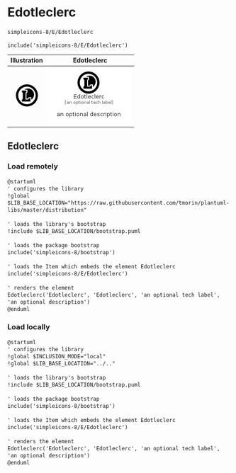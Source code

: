 # Edotleclerc


```text
simpleicons-8/E/Edotleclerc
```

```text
include('simpleicons-8/E/Edotleclerc')
```



| Illustration | Edotleclerc |
| :---: | :---: |
| ![illustration for Illustration](../../simpleicons-8/E/Edotleclerc.png) | ![illustration for Edotleclerc](../../simpleicons-8/E/Edotleclerc.Local.png) |




## Edotleclerc

### Load remotely
```plantuml
@startuml
' configures the library
!global $LIB_BASE_LOCATION="https://raw.githubusercontent.com/tmorin/plantuml-libs/master/distribution"

' loads the library's bootstrap
!include $LIB_BASE_LOCATION/bootstrap.puml

' loads the package bootstrap
include('simpleicons-8/bootstrap')

' loads the Item which embeds the element Edotleclerc
include('simpleicons-8/E/Edotleclerc')

' renders the element
Edotleclerc('Edotleclerc', 'Edotleclerc', 'an optional tech label', 'an optional description')
@enduml
```

### Load locally
```plantuml
@startuml
' configures the library
!global $INCLUSION_MODE="local"
!global $LIB_BASE_LOCATION="../.."

' loads the library's bootstrap
!include $LIB_BASE_LOCATION/bootstrap.puml

' loads the package bootstrap
include('simpleicons-8/bootstrap')

' loads the Item which embeds the element Edotleclerc
include('simpleicons-8/E/Edotleclerc')

' renders the element
Edotleclerc('Edotleclerc', 'Edotleclerc', 'an optional tech label', 'an optional description')
@enduml
```

